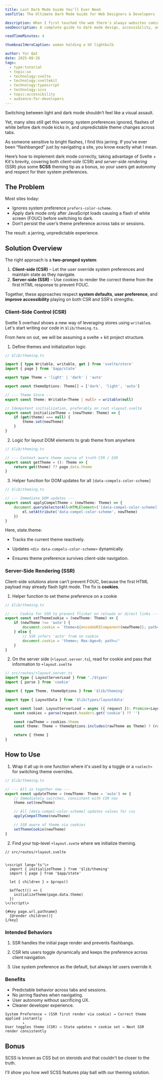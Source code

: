 ```yaml
---
title: Last Dark Mode Guide You'll Ever Need
seoTitle: The Ultimate Dark Mode Guide for Web Designers & Developers

description: When I first touched the web there's always websites coming short on dark mode support that I just
seoDescription: A complete guide to dark mode design, accessibility, and performance. Learn how to implement dark mode that works across browsers and devices

readTimeMinutes: 4

thumbnailHeroCaption: woman holding a UV lightbulb

author: Yor Qat
date: 2025-08-26
tags:
  - type:tutorial
  - topic:ux
  - technology:svelte
  - technology:sveltekit
  - technology:typescript
  - technology:scss
  - topic:accessibility
  - audience:for-developers
---
```

Switching between light and dark mode shouldn’t feel like a visual assault.

Yet, many sites still get this wrong; system preferences ignored, flashes of white before dark mode kicks in, and unpredictable theme changes across tabs.

As someone sensitive to bright flashes, I find this jarring. If you’ve ever been “flashbanged” just by navigating a site, you know exactly what I mean.

Here’s how to implement dark mode correctly, taking advantage of Svelte + Kit's brevity, covering both _client-side_ (CSR) and _server-side rendering_ (SSR) plus some **SCSS** theming tip as a bonus, so your users get autonomy and respect for their system preferences.

## The Problem

Most sites today:

- Ignores system preference `prefers-color-scheme`.
- Apply dark mode only after JavaScript loads causing a flash of white screen (FOUC) before switching to dark.
- Don’t persist the user’s theme preference across tabs or sessions.

The result: a jarring, unpredictable experience.

## Solution Overview

The right approach is a **two-pronged system**:

1. **Client-side (CSR)** – Let the user override system preferences and maintain state as they navigate.
2. **Server-side (SSR)** – Use cookies to render the correct theme from the first HTML response to prevent FOUC.

Together, these approaches respect **system defaults**, **user preference**, and **improve accessibility** playing on both CSR and SSR's strengths.

### Client-Side Control (CSR)

Svelte 5 overhaul shows a new way of leveraging stores using `writable`s. Let's start writing our code in `$lib/theming.ts`.

From here on out, we will be assuming a svelte + kit project structure.

1. Define themes and initialization logic

```ts
// $lib/theming.ts

import { type Writable, writable, get } from 'svelte/store'
import { page } from '$app/state'

export type Theme = 'light' | 'dark' | 'auto'

export const themeOptions: Theme[] = ['dark', 'light', 'auto']

// --- Theme Store ---
export const theme: Writable<Theme | null> = writable(null)

// Idempotent initialization, preferably on root +layout.svelte
export const initializeTheme = (newTheme: Theme) => {
	if (get(theme) === null) {
		theme.set(newTheme)
	}
}
```

2. Logic for layout DOM elements to grab theme from anywhere

```ts
// $lib/theming.ts

// --- Context aware theme source of truth CSR / SSR
export const getTheme = (): Theme => {
	return get(theme) ?? page.data.theme
}
```

3. Helper function for DOM updates for all `[data-compels-color-scheme]`

```ts
// $lib/theming.ts

// --- Immediate DOM updates ---
export const applyCompelTheme = (newTheme: Theme) => {
	document.querySelectorAll<HTMLElement>('[data-compel-color-scheme]').forEach((el) => {
		el.setAttribute('data-compel-color-scheme', newTheme)
	})
}
```

Here, state.theme:

- Tracks the current theme reactively.

- Updates `<div data-compels-color-scheme>` dynamically.

- Ensures theme preference survives client-side navigation.

### Server-Side Rendering (SSR)

Client-side solutions alone can’t prevent FOUC, because the first HTML payload may already flash light mode. The fix is **cookies**.

1. Helper function to set theme preference on a cookie

```ts
// $lib/theming.ts

// --- Cookie for SSR to prevent flicker on reloads or direct links ---
export const setThemeCookie = (newTheme: Theme) => {
	if (newTheme !== 'auto') {
		document.cookie = `theme=${encodeURIComponent(newTheme)}; path=/; max-age=${60 * 60 * 24 * 365}`
	} else {
		// SSR infers 'auto' from no cookie
		document.cookie = 'theme=; Max-Age=0; path=/'
	}
}
```

2. On the server side (`+layout.server.ts`), read for cookie and pass that information to `+layout.svelte`

```ts
// src/routes/+layout.server.ts
import type { LayoutServerLoad } from './$types'
import { parse } from 'cookie'

import { type Theme, themeOptions } from '$lib/theming'

import type { LayoutData } from '$lib/types/layoutdata'

export const load: LayoutServerLoad = async ({ request }): Promise<LayoutData> => {
	const cookies = parse(request.headers.get('cookie') ?? '')

	const rawTheme = cookies.theme
	const theme: Theme = themeOptions.includes(rawTheme as Theme) ? (rawTheme as Theme) : 'auto'

	return { theme }
}
```

## How to Use

1. Wrap it all up in one function where it's used by a toggle or a `<select>` for switching theme overrides.

```ts
// $lib/theming.ts

// --- All in together now ---
export const updateTheme = (newTheme: Theme = 'auto') => {
	// Immediately switches, consistent with CSR nav
	theme.set(newTheme)

	// All [data-compel-color-scheme] updates values for css
	applyCompelTheme(newTheme)

	// SSR aware of theme via cookies
	setThemeCookie(newTheme)
}
```

2. Find your top-level `+layout.svete` where we initialize theming.

```svelte
// src/routes/+layout.svelte


\<script lang='ts'\>
  import { initializeTheme } from '$lib/theming'
  import { page } from '$app/state'

  let { children } = $props()

  $effect(() => {
    initializeTheme(page.data.theme)
  })
\</script\>

{#key page.url.pathname}
  {@render children()}
{/key}
```

### Intended Behaviors

1. SSR handles the initial page render and prevents flashbangs.

2. CSR lets users toggle dynamically and keeps the preference across client navigation.

3. Use system preference as the default, but always let users override it.

### Benefits

- Predictable behavior across tabs and sessions.
- No jarring flashes when navigating.
- User autonomy without sacrificing UX.
- Cleaner developer experience.

```
System Preference → (SSR first render via cookie) → Correct theme applied instantly
        ↓
User toggles theme (CSR) → State updates + cookie set → Next SSR render consistently
```

## Bonus

SCSS is known as CSS but on steroids and that couldn't be closer to the truth.

I'll show you how well SCSS features play ball with our theming solution.

